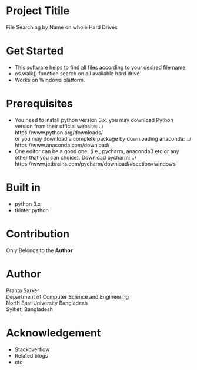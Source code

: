 # Project Titile
  File Searching by Name on whole Hard Drives

# Get Started
<ul> 
  <li> This software helps to find all files according to your desired file name. </li>
  <li> os.walk() function search on all available hard drive. </li>
  <li> Works on Windows platform. </li>
</ul>

# Prerequisites
<ul>
<li>You need to install python version 3.x. you may download Python version from their official website: ../ https://www.python.org/downloads/ <br/>
or you may download a complete package by downloading anaconda: ../ https://www.anaconda.com/download/ <br/>
</li>
<li> One editor can be a good one. (i.e., pycharm, anaconda3 etc or any other that you can choice). Download pycharm:  ../ https://www.jetbrains.com/pycharm/download/#section=windows </li>
</ul>

# Built in
<ul> <li> python 3.x  <br/></li> <li> tkinter python <br/> </li> </ul>

# Contribution
Only Belongs to the <b>Author</b>

# Author
Pranta Sarker <br/>
Department of Computer Science and Engineering <br/>
North East University Bangladesh <br/>
Sylhet, Bangladesh <br/>

# Acknowledgement
<ul> <li> Stackoverflow  <br/> </li> <li> Related blogs <br/> </li> <li> etc </li> </ul>
